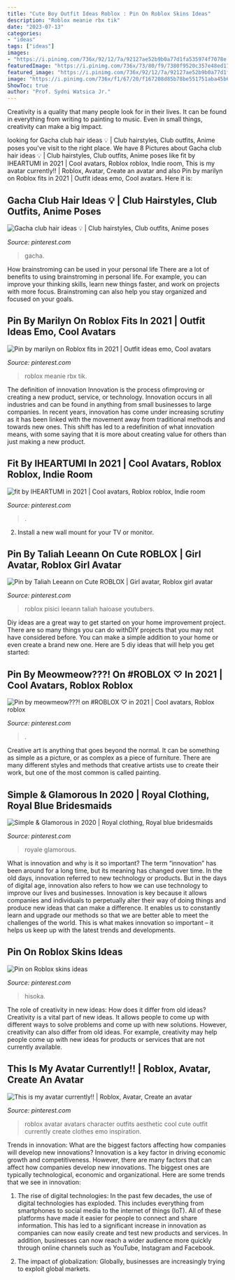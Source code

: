```yaml
---
title: "Cute Boy Outfit Ideas Roblox : Pin On Roblox Skins Ideas"
description: "Roblox meanie rbx tik"
date: "2023-07-13"
categories:
- "ideas"
tags: ["ideas"]
images:
- "https://i.pinimg.com/736x/92/12/7a/92127ae52b9b0a77d1fa535974f7078e.jpg"
featuredImage: "https://i.pinimg.com/736x/73/80/f9/7380f9520c357e48ed1710d033a95f32.jpg"
featured_image: "https://i.pinimg.com/736x/92/12/7a/92127ae52b9b0a77d1fa535974f7078e.jpg"
image: "https://i.pinimg.com/736x/f1/67/20/f167208d85b78be551751aba45b617f2.jpg"
ShowToc: true
author: "Prof. Sydni Watsica Jr."
---
```



Creativity is a quality that many people look for in their lives. It can be found in everything from writing to painting to music. Even in small things, creativity can make a big impact.

	

		
looking for Gacha club hair ideas 💡 | Club hairstyles, Club outfits, Anime poses you've visit to the right place. We have 8 Pictures about Gacha club hair ideas 💡 | Club hairstyles, Club outfits, Anime poses like fit by IHEARTUMI in 2021 | Cool avatars, Roblox roblox, Indie room, This is my avatar currently!! | Roblox, Avatar, Create an avatar and also Pin by marilyn on Roblox fits in 2021 | Outfit ideas emo, Cool avatars. Here it is:
		
    
## Gacha Club Hair Ideas 💡 | Club Hairstyles, Club Outfits, Anime Poses

<img loading=lazy src="https://i.pinimg.com/736x/f1/67/20/f167208d85b78be551751aba45b617f2.jpg" onerror="this.onerror=null;this.src='https://tse4.mm.bing.net/th?id=OIP.A6-yyc8SkiauRf3ZrP8XKAHaDu&amp;pid=15.1';" alt="Gacha club hair ideas 💡 | Club hairstyles, Club outfits, Anime poses">

_Source: pinterest.com_

>gacha. 

	

How brainstroming can be used in your personal life
There are a lot of benefits to using brainstroming in personal life. For example, you can improve your thinking skills, learn new things faster, and work on projects with more focus. Brainstroming can also help you stay organized and focused on your goals.

    
## Pin By Marilyn On Roblox Fits In 2021 | Outfit Ideas Emo, Cool Avatars

<img loading=lazy src="https://i.pinimg.com/736x/4d/64/c6/4d64c6720dc59133cf21c49c9b0140ad.jpg" onerror="this.onerror=null;this.src='https://tse2.mm.bing.net/th?id=OIP.XD0MN3_1I4pvt3ashHZCogHaMP&amp;pid=15.1';" alt="Pin by marilyn on Roblox fits in 2021 | Outfit ideas emo, Cool avatars">

_Source: pinterest.com_

>roblox meanie rbx tik. 

	

The definition of innovation
Innovation is the process ofimproving or creating a new product, service, or technology. Innovation occurs in all industries and can be found in anything from small businesses to large companies. In recent years, innovation has come under increasing scrutiny as it has been linked with the movement away from traditional methods and towards new ones. This shift has led to a redefinition of what innovation means, with some saying that it is more about creating value for others than just making a new product.

    
## Fit By IHEARTUMI In 2021 | Cool Avatars, Roblox Roblox, Indie Room

<img loading=lazy src="https://i.pinimg.com/736x/73/80/f9/7380f9520c357e48ed1710d033a95f32.jpg" onerror="this.onerror=null;this.src='https://tse3.mm.bing.net/th?id=OIP.-b2y_9cASAmcOdlHkMhW0QHaM-&amp;pid=15.1';" alt="fit by IHEARTUMI in 2021 | Cool avatars, Roblox roblox, Indie room">

_Source: pinterest.com_

>. 

	

2. Install a new wall mount for your TV or monitor.

    
## Pin By Taliah Leeann On Cute ROBLOX | Girl Avatar, Roblox Girl Avatar

<img loading=lazy src="https://i.pinimg.com/736x/85/e0/31/85e031445f6e388fd64c61a718c6fa63.jpg" onerror="this.onerror=null;this.src='https://tse3.mm.bing.net/th?id=OIP.6BfreIg8_5M7sQIg6FS68gHaKU&amp;pid=15.1';" alt="Pin by Taliah Leeann on Cute ROBLOX | Girl avatar, Roblox girl avatar">

_Source: pinterest.com_

>roblox pisici leeann taliah haioase youtubers. 

	

Diy ideas are a great way to get started on your home improvement project. There are so many things you can do withDIY projects that you may not have considered before. You can make a simple addition to your home or even create a brand new one. Here are 5 diy ideas that will help you get started:

    
## Pin By Meowmeow???! On #ROBLOX ♡ In 2021 | Cool Avatars, Roblox Roblox

<img loading=lazy src="https://i.pinimg.com/736x/99/e7/5a/99e75a2e387d78d5d43ed9d4b7cbd82a.jpg" onerror="this.onerror=null;this.src='https://tse2.mm.bing.net/th?id=OIP.g7cEdwdbpEzjny-cev90OQHaNK&amp;pid=15.1';" alt="Pin by meowmeow???! on #ROBLOX ♡ in 2021 | Cool avatars, Roblox roblox">

_Source: pinterest.com_

>. 

	

Creative art is anything that goes beyond the normal. It can be something as simple as a picture, or as complex as a piece of furniture. There are many different styles and methods that creative artists use to create their work, but one of the most common is called painting.

    
## Simple &amp; Glamorous In 2020 | Royal Clothing, Royal Blue Bridesmaids

<img loading=lazy src="https://i.pinimg.com/736x/dd/14/65/dd146526394506460c22ec71576daee1.jpg" onerror="this.onerror=null;this.src='https://tse1.mm.bing.net/th?id=OIP.8E2LgtXHtXnP13YnErT22AHaFN&amp;pid=15.1';" alt="Simple &amp; Glamorous in 2020 | Royal clothing, Royal blue bridesmaids">

_Source: pinterest.com_

>royale glamorous. 

	

What is innovation and why is it so important?
The term “innovation” has been around for a long time, but its meaning has changed over time. In the old days, innovation referred to new technology or products. But in the days of digital age, innovation also refers to how we can use technology to improve our lives and businesses.
Innovation is key because it allows companies and individuals to perpetually alter their way of doing things and produce new ideas that can make a difference. It enables us to constantly learn and upgrade our methods so that we are better able to meet the challenges of the world. This is what makes innovation so important – it helps us keep up with the latest trends and developments.

    
## Pin On Roblox Skins Ideas

<img loading=lazy src="https://i.pinimg.com/736x/92/12/7a/92127ae52b9b0a77d1fa535974f7078e.jpg" onerror="this.onerror=null;this.src='https://tse2.mm.bing.net/th?id=OIP.4uzGVtZ6ao0IZrbcK0C6JAHaKl&amp;pid=15.1';" alt="Pin on Roblox skins ideas">

_Source: pinterest.com_

>hisoka. 

	

The role of creativity in new ideas: How does it differ from old ideas?
Creativity is a vital part of new ideas. It allows people to come up with different ways to solve problems and come up with new solutions. However, creativity can also differ from old ideas. For example, creativity may help people come up with new ideas for products or services that are not currently available.

    
## This Is My Avatar Currently!! | Roblox, Avatar, Create An Avatar

<img loading=lazy src="https://i.pinimg.com/736x/57/b0/af/57b0af0a0cb0648748e413091e394338.jpg" onerror="this.onerror=null;this.src='https://tse1.mm.bing.net/th?id=OIP.7FL5FX2pwrHLXAbiqSwU2wHaK7&amp;pid=15.1';" alt="This is my avatar currently!! | Roblox, Avatar, Create an avatar">

_Source: pinterest.com_

>roblox avatar avatars character outfits aesthetic cool cute outfit currently create clothes emo inspiration. 

	

Trends in innovation: What are the biggest factors affecting how companies will develop new innovations?
Innovation is a key factor in driving economic growth and competitiveness. However, there are many factors that can affect how companies develop new innovations. The biggest ones are typically technological, economic and organizational. Here are some trends that we see in innovation:
1. The rise of digital technologies: In the past few decades, the use of digital technologies has exploded. This includes everything from smartphones to social media to the internet of things (IoT). All of these platforms have made it easier for people to connect and share information. This has led to a significant increase in innovation as companies can now easily create and test new products and services. In addition, businesses can now reach a wider audience more quickly through online channels such as YouTube, Instagram and Facebook.

2. The impact of globalization: Globally, businesses are increasingly trying to exploit global markets.

